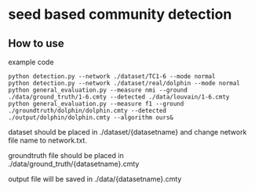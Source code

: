 # seed based community detection

## How to use

example code
```
python detection.py --network ./dataset/TC1-6 --mode normal
python detection.py --network ./dataset/real/dolphin --mode normal
python general_evaluation.py --measure nmi --ground ./data/ground_truth/1-6.cmty --detected ./data/louvain/1-6.cmty
python general_evaluation.py --measure f1 --ground ./groundtruth/dolphin/dolphin.cmty --detected ./output/dolphin/dolphin.cmty --algorithm ours&
```
dataset should be placed in ./dataset/{datasetname} and change network file name to network.txt.

groundtruth file should be placed in ./data/ground_truth/{datasetname}.cmty

output file will be saved in ./data/{datasetname}.cmty
